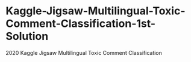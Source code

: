# Kaggle-Jigsaw-Multilingual-Toxic-Comment-Classification-1st-Solution
2020 Kaggle Jigsaw Multilingual Toxic Comment Classification
